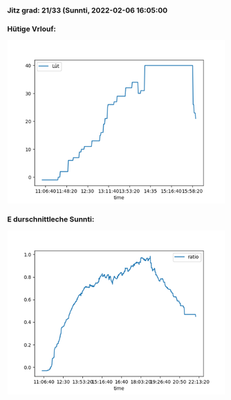 ### Jitz grad: 21/33 (Sunnti, 2022-02-06 16:05:00

### Hütige Vrlouf:
![Graph](Today.png)

### E durschnittleche Sunnti:
![Graph](Sunnti.png)